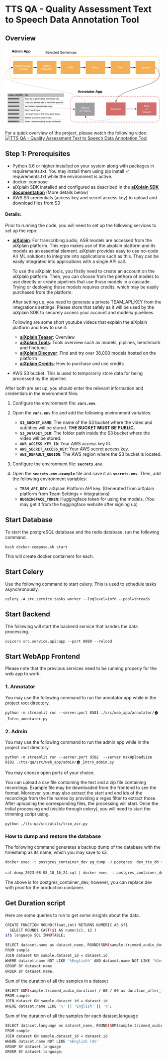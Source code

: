 
# TTS QA - Quality Assessment Text to Speech Data Annotation Tool


<!--  add video link  https://www.youtube.com/watch?v=TH71pxxMFfE-->



## **Overview**
<!-- insert a image  resources/tts-workflow.png-->
<!-- put image here -->
![TTS QA - Workflow](resources/tts-workflow.png)



For a quick overview of the project, please watch the following video:
[![TTS QA - Quality Assessment Text to Speech Data Annotation Tool](https://img.youtube.com/vi/TH71pxxMFfE/0.jpg)](https://www.youtube.com/watch?v=TH71pxxMFfE)


## **Step 1: Prerequisites**

- Python 3.6 or higher installed on your system along with packages in requirements.txt. You may install them using pip install -r requirements.txt while the environment is active.
- docker-compose
- aiXplain SDK installed and configured as described in the **[aiXplain SDK documentation](https://github.com/aixplain/aiXplain#getting-started)** (More details below)
- AWS S3 credentials (access key and secret access key) to upload and download files from S3

#### Details:
Prior to running the code, you will need to set up the following services to set up the repo:
- **[aiXplain](https://platform.aixplain.com/)**: For transcribing audio, ASR models are accessed from the aiXplain platform. This repo makes use of the aixplain platform and its models as an essential element. aiXplain provides easy to use no-code AI/ ML solutions to integrate into applications such as this. They can be easily integrated into applications with a single API call. 

    To use the aiXplain tools, you firstly need to create an account on the aiXplain platform. Then, you can choose from the plethora of models to use directly or create pipelines that use those models in a cascade. Trying or deploying those models requires credits, which may be easily purchased from the platform. 
    
    After setting up, you need to generate a private TEAM_API_KEY from the integrations settings. Please store that safely as it will be used by the aiXplain SDK to securely access your account and models/ pipelines.
    
    Following are some short youtube videos that explain the aiXplain platform and how to use it:
    * **[aiXplain Teaser](https://www.youtube.com/watch?v=lDIe0kA-DJ8)**: Overview 
    * **[aiXplain Tools](https://www.youtube.com/watch?v=A7MuD8W_Qkw)**: Tools overview such as models, piplines, benchmark and finetune. 
    * **[aiXplain Discover](https://www.youtube.com/watch?v=H6_gmsCE4vM)**: Find and try over 38,000 models hosted on the platform 
    * **[aiXplain Credits](https://www.youtube.com/watch?v=X5EYqXDKb3I)**: How to purchase and use credits

- AWS S3 bucket: This is used to temporarily store data for being processed by the pipeline.

After both are set up, you should enter the relevant information and credentials in the environment files:
1. Configure the environment file: **`vars.env`**.
2. Open the **`vars.env`** file and add the following environment variables:
    - **`S3_BUCKET_NAME`**: The name of the S3 bucket where the video and subtitles will be stored. **THE BUCKET MUST BE PUBLIC.**
    - **`S3_DATASET_DIR`**: The folder path inside the S3 bucket where the video will be stored.
    - **`AWS_ACCESS_KEY_ID`**: Your AWS access key ID.
    - **`AWS_SECRET_ACCESS_KEY`**: Your AWS secret access key.
    - **`AWS_DEFAULT_REGION`**: The AWS region where the S3 bucket is located.

3. Configure the environment file: **`secrets.env`**.
4. Open the **`secrets.env.example`** file and save it as **`secrets.env`**. Then, add the following environment variables:
    - **`TEAM_API_KEY`**: aiXplain Platform API key. (Generated from aiXplain platform from Team Settings > Integrations)
    - **`HUGGINGFACE_TOKEN`**: Huggingface token for using the models. (You may get it from the huggingface website after signing up)


## Start Database
To start the postgreSQL database and the redis database, run the following command.
```
bash docker-compose.sh start
```
This will create docker containers for each.

## Start Celery
Use the following command to start celery. This is used to schedule tasks asynchronously.
```
celery -A src.service.tasks worker --loglevel=info --pool=threads
```
## Start Backend
The following will start the backend service that handes the data processing.
```
uvicorn src.service.api:app --port 8089 --reload
```

## Start WebApp Frontend
Please note that the previous services need to be running properly for the web app to work.

### 1. Annotator
You may use the following command to run the annotator app while in the project root directory.
```
python -m streamlit run --server.port 8501 ./src/web_app/annotator/🏠_Intro_annotator.py
```

### 2. Admin
You may use the following command to run the admin app while in the project root directory.

```
python -m streamlit run --server.port 8502  --server.maxUploadSize 8192 ./tts-qa/src/web_app/admin/🏠_Intro_admin.py
```
You may choose open ports of your choice.

You can upload a csv file containing the text and a zip file containing recordings. Example file may be downloaded from the frontend to see the format. Moreover, you may also extract the start and end ids of the recordings from the file names by providing a regex filter to extract those. After uploading the corresponding files, the processing will start. Once the initial processing end (visible through celery), you will need to start the trimming script using.
```
python ./tts-qa/src/utils/trim_asr.py
```


### How to dump and restore the database

The following command generates a backup dump of the database with the timestamp as its name, which you may save to s3.
```bash
docker exec -t postgres_container_dev pg_dump -U postgres  dev_tts_db > dump_`date +%Y-%m-%d"_"%H_%M_%S`.sql

cat dump_2023-08-08_10_16_24.sql | docker exec -i postgres_container_dev  psql -U postgres dev_tts_db
```
The above is for postgres_container_dev, however, you can replace dev with prod for the production container.

## Get Duration script
Here are some queries to run to get some insights about the data.

```bash
CREATE FUNCTION ROUND(float,int) RETURNS NUMERIC AS $f$
  SELECT ROUND( CAST($1 AS numeric), $2 )
$f$ language SQL IMMUTABLE;
```

```bash
SELECT dataset.name as dataset_name, ROUND(SUM(sample.trimmed_audio_duration) / 60, 2)   AS minutes, ROUND(SUM(sample.trimmed_audio_duration) / 3600, 2)   AS hours
FROM sample
JOIN dataset ON sample.dataset_id = dataset.id
WHERE dataset.name NOT LIKE '%English%' AND dataset.name NOT LIKE '%German%'
GROUP BY dataset.name
ORDER BY dataset.name;
```

Sum of the duration of all the samples in a dataset

```bash
SELECT SUM(sample.trimmed_audio_duration) / 60 / 60 as duration_after_trimming
FROM sample
JOIN dataset ON sample.dataset_id = dataset.id
WHERE dataset.name LIKE '%' || 'English' || '%';
```

Sum of the duration of all the samples for each dataset.language

```bash
SELECT dataset.language as dataset_name, ROUND(SUM(sample.trimmed_audio_duration) / 60, 2)   AS minutes, ROUND(SUM(sample.trimmed_audio_duration) / 3600, 2)   AS hours
FROM sample
JOIN dataset ON sample.dataset_id = dataset.id
WHERE dataset.name NOT LIKE '%English (A%'
GROUP BY dataset.language
ORDER BY dataset.language;
```
